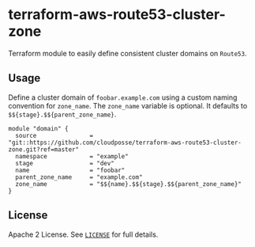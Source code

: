 # terraform-aws-route53-cluster-zone

Terraform module to easily define consistent cluster domains on `Route53`.


## Usage

Define a cluster domain of `foobar.example.com` using a custom naming convention for `zone_name`.
The `zone_name` variable is optional. It defaults to `$${stage}.$${parent_zone_name}`.

```hcl
module "domain" {
  source               = "git::https://github.com/cloudposse/terraform-aws-route53-cluster-zone.git?ref=master"
  namespace            = "example"
  stage                = "dev"
  name                 = "foobar"
  parent_zone_name     = "example.com"
  zone_name            = "$${name}.$${stage}.$${parent_zone_name}"
}
```


## License

Apache 2 License. See [`LICENSE`](LICENSE) for full details.
